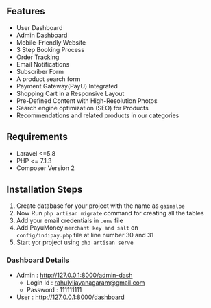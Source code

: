

## Features
- User Dashboard
- Admin Dashboard
- Mobile-Friendly Website
- 3 Step Booking Process
- Order Tracking
- Email Notifications
- Subscriber Form
- A product search form
- Payment Gateway(PayU) Integrated
- Shopping Cart in a Responsive Layout
- Pre-Defined Content with High-Resolution Photos
- Search engine optimization (SEO) for Products
- Recommendations and related products in our categories

## Requirements 
-   Laravel <=5.8
-   PHP <= 7.1.3
-   Composer Version 2 
## Installation Steps 
1. Create database for  your project with the name as <code>gainaloe</code>
2. Now Run <code>php artisan migrate</code> command for creating all the tables 
3. Add your email credentials in <code>.env</code> file
4. Add PayuMoney <code>merchant key and salt</code> on <code> config/indipay.php</code> file at line number 30 and 31
5. Start yor project using <code>php artisan serve</code>

### Dashboard Details
- Admin : http://127.0.0.1:8000/admin-dash
    -   Login Id : rahulvijayanagaram@gmail.com
    -   Password : 111111111
- User  : http://127.0.0.1:8000/dashboard 
 

